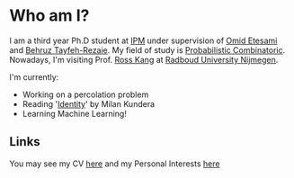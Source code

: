 # Who am I?
I am a third year Ph.D student at [IPM](http://ipm.ir/) under supervision of [Omid Etesami](http://math.ipm.ir/~etesami/) and [Behruz Tayfeh-Rezaie](http://math.ipm.ac.ir/~tayfeh-r/). My field of study is [Probabilistic Combinatoric](https://en.wikipedia.org/wiki/Probabilistic_method).
Nowadays, I'm visiting Prof. [Ross Kang](https://www.math.ru.nl/~rkang/) at [Radboud University Nijmegen](https://www.ru.nl/english). 

I'm currently:

- Working on a percolation problem
- Reading '[Identity](https://www.goodreads.com/book/show/28635.Identity)' by Milan Kundera
- Learning Machine Learning!


## Links

You may see my CV [here](Files/CV.md) and my Personal Interests [here](Files/Personal_Interests.md)
